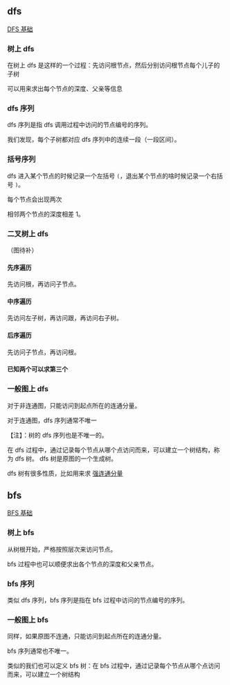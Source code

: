 ## dfs

[DFS 基础](/search/dfs)

### 树上 dfs

在树上 dfs 是这样的一个过程：先访问根节点，然后分别访问根节点每个儿子的子树

可以用来求出每个节点的深度、父亲等信息

### dfs 序列

dfs 序列是指 dfs 调用过程中访问的节点编号的序列。

我们发现，每个子树都对应 dfs 序列中的连续一段（一段区间）。

### 括号序列

dfs 进入某个节点的时候记录一个左括号 `(`，退出某个节点的啥时候记录一个右括号 `)`。

每个节点会出现两次

相邻两个节点的深度相差 1。

### 二叉树上 dfs

（图待补）

#### 先序遍历

先访问根，再访问子节点。

#### 中序遍历

先访问左子树，再访问跟，再访问右子树。

#### 后序遍历

先访问子节点，再访问根。

#### 已知两个可以求第三个

### 一般图上 dfs

对于非连通图，只能访问到起点所在的连通分量。

对于连通图，dfs 序列通常不唯一

【注】：树的 dfs 序列也是不唯一的。

在 dfs 过程中，通过记录每个节点从哪个点访问而来，可以建立一个树结构，称为 dfs 树。 dfs 树是原图的一个生成树。

dfs 树有很多性质，比如用来求 [强连通分量](/graph/scc)

## bfs

[BFS 基础](/search/bfs)

### 树上 bfs

从树根开始，严格按照层次来访问节点。

bfs 过程中也可以顺便求出各个节点的深度和父亲节点。

### bfs 序列

类似 dfs 序列，bfs 序列是指在 bfs 过程中访问的节点编号的序列。

### 一般图上 bfs

同样，如果原图不连通，只能访问到起点所在的连通分量。

bfs 序列通常也不唯一。

类似的我们也可以定义 bfs 树：在 bfs 过程中，通过记录每个节点从哪个点访问而来，可以建立一个树结构
